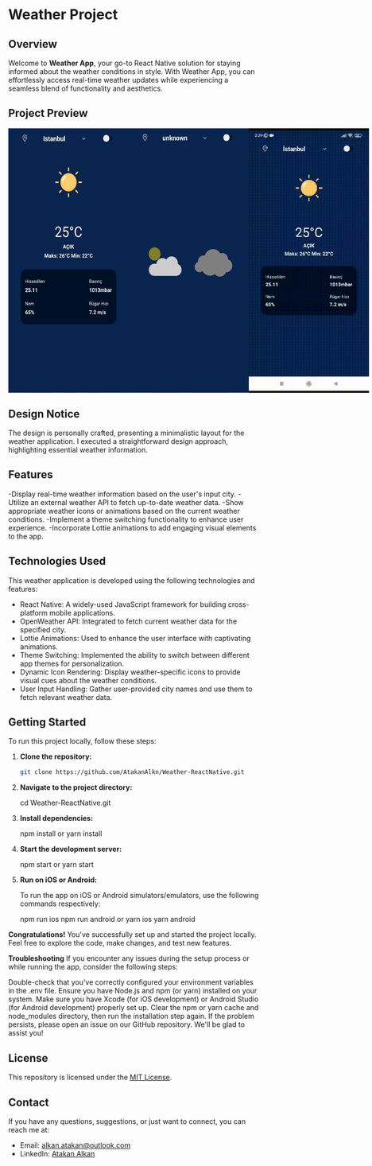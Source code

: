 # Weather Project

## Overview

Welcome to **Weather App**, your go-to React Native solution for staying informed about the weather conditions in style. With Weather App, you can effortlessly access real-time weather updates while experiencing a seamless blend of functionality and aesthetics.

## Project Preview

<div style="display: flex; flex-direction: row; justify-content: center;">
  <div style="display: flex; flex-direction: row; margin-right: 20;">
    <img src="images/m1.jpeg" alt="Main Screen" width="300" style="margin-right: 200;">
    <img src="images/m2.jpeg" alt="Main Screen" width="300">
  </div>
  
  <div style="display: flex; flex-direction: row; margin-right: 20px;"> 
    <img src="images/m3.jpeg" alt="Error Screen" width="300" style="margin-right: 200;">
     <img src="images/h3.gif" alt="GIF" width="300" style="margin-right: 20;justify-content: center;">
  </div>
  </div>

## Design Notice

The design is personally crafted, presenting a minimalistic layout for the weather application.
I executed a straightforward design approach, highlighting essential weather information.

## Features

-Display real-time weather information based on the user's input city.
-Utilize an external weather API to fetch up-to-date weather data.
-Show appropriate weather icons or animations based on the current weather conditions.
-Implement a theme switching functionality to enhance user experience.
-Incorporate Lottie animations to add engaging visual elements to the app.

## Technologies Used

This weather application is developed using the following technologies and features:

- React Native: A widely-used JavaScript framework for building cross-platform mobile applications.
- OpenWeather API: Integrated to fetch current weather data for the specified city.
- Lottie Animations: Used to enhance the user interface with captivating animations.
- Theme Switching: Implemented the ability to switch between different app themes for personalization.
- Dynamic Icon Rendering: Display weather-specific icons to provide visual cues about the weather conditions.
- User Input Handling: Gather user-provided city names and use them to fetch relevant weather data.

## Getting Started

To run this project locally, follow these steps:

1. **Clone the repository:**

   ```bash
   git clone https://github.com/AtakanAlkn/Weather-ReactNative.git


   ```

2. **Navigate to the project directory:**

   cd Weather-ReactNative.git

3. **Install dependencies:**

   npm install
   or
   yarn install

4. **Start the development server:**

   npm start
   or
   yarn start

5. **Run on iOS or Android:**

   To run the app on iOS or Android simulators/emulators, use the following commands respectively:

   npm run ios
   npm run android
   or
   yarn ios
   yarn android

**Congratulations!**
You've successfully set up and started the project locally. Feel free to explore the code, make changes, and test new features.

**Troubleshooting**
If you encounter any issues during the setup process or while running the app, consider the following steps:

Double-check that you've correctly configured your environment variables in the .env file.
Ensure you have Node.js and npm (or yarn) installed on your system.
Make sure you have Xcode (for iOS development) or Android Studio (for Android development) properly set up.
Clear the npm or yarn cache and node_modules directory, then run the installation step again.
If the problem persists, please open an issue on our GitHub repository. We'll be glad to assist you!

## License

This repository is licensed under the [MIT License](LICENSE).

## Contact

If you have any questions, suggestions, or just want to connect, you can reach me at:

- Email: alkan.atakan@outlook.com
- LinkedIn: [Atakan Alkan](https://www.linkedin.com/in/atakanalkn/)
